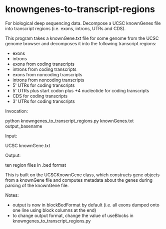 knowngenes-to-transcript-regions
================================

For biological deep sequencing data.  Decompose a UCSC knownGenes file into transcript regions (i.e. exons, introns, UTRs and CDS).

This program takes a knownGene.txt file for some genome from the UCSC genome browser and decomposes it into the following transcript regions: 

  - exons
  - introns
  - exons from coding transcripts
  - introns from coding transcripts
  - exons from noncoding transcripts
  - introns from noncoding transcripts
  - 5' UTRs for coding transcripts
  - 5' UTRs plus start codon plus +4 nucleotide for coding transcripts
  - CDS for coding transcripts
  - 3' UTRs for coding transcripts

Invocation:

  python knowngenes_to_transcript_regions.py knownGenes.txt output_basename

Input: 

  UCSC knownGene.txt
  
Output: 

  ten region files in .bed format 
  
This is built on the UCSCKnownGene class, which constructs gene objects from a knownGene file and computes metadata about the genes during parsing of the knownGene file. 

Notes: 

  - output is now in blockBedFormat by default (i.e. all exons dumped onto one line using block columns at the end) 
  - to change output format, change the value of useBlocks in knowngenes_to_transcript_regions.py 

